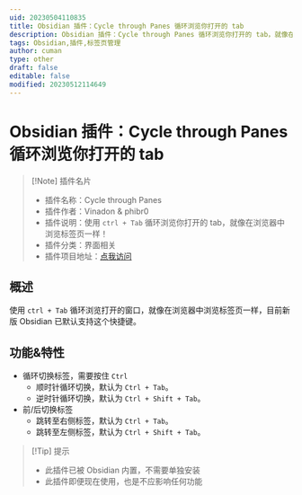 ```yaml
---
uid: 20230504110835
title: Obsidian 插件：Cycle through Panes 循环浏览你打开的 tab
description: Obsidian 插件：Cycle through Panes 循环浏览你打开的 tab，就像在浏览器中浏览标签页一样！
tags: Obsidian,插件,标签页管理
author: cuman
type: other
draft: false
editable: false
modified: 20230512114649
---
```


# Obsidian 插件：Cycle through Panes 循环浏览你打开的 tab

> [!Note] 插件名片
> - 插件名称：Cycle through Panes
> - 插件作者：Vinadon & phibr0
> - 插件说明：使用 `ctrl + Tab` 循环浏览你打开的 tab，就像在浏览器中浏览标签页一样！
> - 插件分类：界面相关
> - 插件项目地址：[点我访问](https://github.com/phibr0/cycle-through-panes)

## 概述

使用 `ctrl + Tab` 循环浏览打开的窗口，就像在浏览器中浏览标签页一样，目前新版 Obsidian 已默认支持这个快捷键。

## 功能&特性

- 循环切换标签，需要按住 `Ctrl`
	- 顺时针循环切换，默认为 `Ctrl + Tab`。
	- 逆时针循环切换，默认为 `Ctrl + Shift + Tab`。
- 前/后切换标签
	- 跳转至右侧标签，默认为 `Ctrl + Tab`。
	- 跳转至左侧标签，默认为 `Ctrl + Shift + Tab`。

>[!Tip] 提示
>- 此插件已被 Obsidian 内置，不需要单独安装
>- 此插件即便现在使用，也是不应影响任何功能